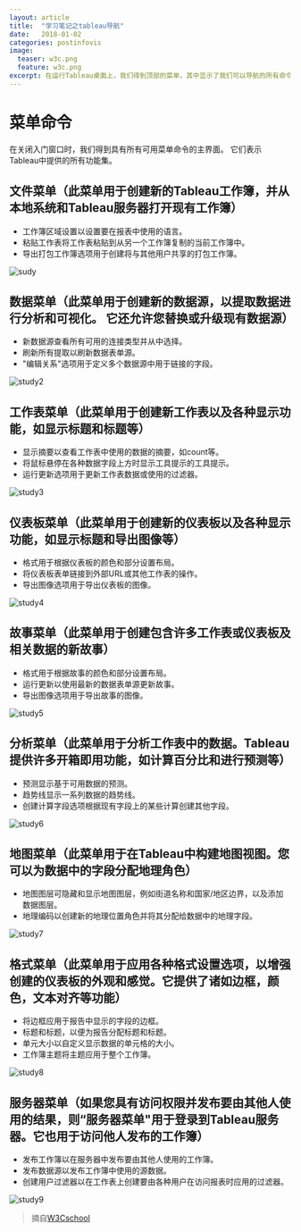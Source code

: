 ```yaml
---
layout: article
title:  "学习笔记之tableau导航"
date:   2018-01-02
categories: postinfovis
image:
  teaser: w3c.png
  feature: w3c.png
excerpt: 在运行Tableau桌面上，我们得到顶部的菜单，其中显示了我们可以导航的所有命令。让我们打开一个空白的工作簿，并浏览每个菜单下的各种重要功能。
---
```


# 菜单命令
在关闭入门窗口时，我们得到具有所有可用菜单命令的主界面。 它们表示Tableau中提供的所有功能集。

## 文件菜单（此菜单用于创建新的Tableau工作簿，并从本地系统和Tableau服务器打开现有工作簿）
- 工作簿区域设置以设置要在报表中使用的语言。
- 粘贴工作表将工作表粘贴到从另一个工作簿复制的当前工作簿中。
- 导出打包工作簿选项用于创建将与其他用户共享的打包工作簿。

![sudy](https://luo00789.github.io/images/tableaustudy.jpg)

## 数据菜单（此菜单用于创建新的数据源，以提取数据进行分析和可视化。 它还允许您替换或升级现有数据源）
- 新数据源查看所有可用的连接类型并从中选择。
- 刷新所有提取以刷新数据表单源。
- "编辑关系"选项用于定义多个数据源中用于链接的字段。

![study2](https://luo00789.github.io/images/tableaustudy2.jpg)

## 工作表菜单（此菜单用于创建新工作表以及各种显示功能，如显示标题和标题等）
- 显示摘要以查看工作表中使用的数据的摘要，如count等。
- 将鼠标悬停在各种数据字段上方时显示工具提示的工具提示。
- 运行更新选项用于更新工作表数据或使用的过滤器。

![study3](https://luo00789.github.io/images/tableaustudy3.jpg)

## 仪表板菜单（此菜单用于创建新的仪表板以及各种显示功能，如显示标题和导出图像等）
- 格式用于根据仪表板的颜色和部分设置布局。
- 将仪表板表单链接到外部URL或其他工作表的操作。
- 导出图像选项用于导出仪表板的图像。

![study4](https://luo00789.github.io/images/tableaustudy4.jpg)

## 故事菜单（此菜单用于创建包含许多工作表或仪表板及相关数据的新故事）
- 格式用于根据故事的颜色和部分设置布局。
- 运行更新以使用最新的数据表单源更新故事。
- 导出图像选项用于导出故事的图像。

![study5](https://luo00789.github.io/images/tableaustudy5.JPG)

## 分析菜单（此菜单用于分析工作表中的数据。Tableau提供许多开箱即用功能，如计算百分比和进行预测等）
- 预测显示基于可用数据的预测。
- 趋势线显示一系列数据的趋势线。
- 创建计算字段选项根据现有字段上的某些计算创建其他字段。

![study6](https://luo00789.github.io/images/tableaustudy6.JPG)

## 地图菜单（此菜单用于在Tableau中构建地图视图。您可以为数据中的字段分配地理角色）
- 地图图层可隐藏和显示地图图层，例如街道名称和国家/地区边界，以及添加数据图层。
- 地理编码以创建新的地理位置角色并将其分配给数据中的地理字段。

![study7](https://luo00789.github.io/images/tableaustudy7.jpg)

## 格式菜单（此菜单用于应用各种格式设置选项，以增强创建的仪表板的外观和感觉。它提供了诸如边框，颜色，文本对齐等功能）
- 将边框应用于报告中显示的字段的边框。
- 标题和标题，以便为报告分配标题和标题。
- 单元大小以自定义显示数据的单元格的大小。
- 工作簿主题将主题应用于整个工作簿。

![study8](https://luo00789.github.io/images/tableaustudy9.jpg)

## 服务器菜单（如果您具有访问权限并发布要由其他人使用的结果，则“服务器菜单"用于登录到Tableau服务器。它也用于访问他人发布的工作簿）
- 发布工作簿以在服务器中发布要由其他人使用的工作簿。
- 发布数据源以发布工作簿中使用的源数据。
- 创建用户过滤器以在工作表上创建要由各种用户在访问报表时应用的过滤器。

![study9](https://luo00789.github.io/images/tableaustudy8.jpg)



> 摘自[W3Cschool](https://www.w3cschool.cn/tableau/tableau_navigation.html)
